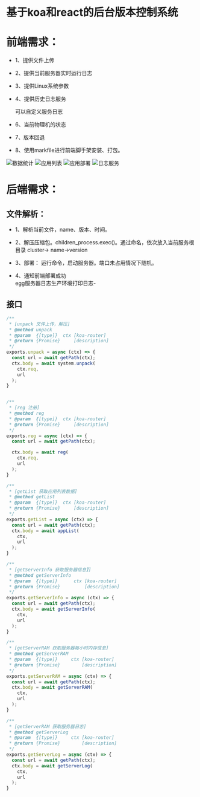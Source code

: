 # 基于koa和react的后台版本控制系统

# 前端需求：

* 1、提供文件上传

* 2、提供当前服务器实时运行日志

* 3、提供Linux系统参数

* 4、提供历史日志服务

    可以自定义服务日志

* 6、当前物理机的状态

* 7、版本回退

* 8、使用markfile进行前端脚手架安装、打包。

![数据统计](https://github.com/baiyuze/version-control-system/blob/master/image/1.png)
![应用列表](https://github.com/baiyuze/version-control-system/blob/master/image/2.png)
![应用部署](https://github.com/baiyuze/version-control-system/blob/master/image/3.png)
![日志服务](https://github.com/baiyuze/version-control-system/blob/master/image/4.png)


# 后端需求：

## 文件解析：

* 1、解析当前文件，name、版本、时间。

* 2、解压压缩包。children_process.exec()。通过命名，依次放入当前服务根目录 cluster-> name->version

* 3、部署： 运行命令，启动服务器。端口未占用情况下随机。

* 4、通知前端部署成功	
  egg服务器日志生产环境打印日志-


## 接口

``` javascript
/**
 * [unpack 文件上传，解压]
 * @method unpack
 * @param  {[type]}  ctx [koa-router]
 * @return {Promise}     [description]
 */
exports.unpack = async (ctx) => {
  const url = await getPath(ctx);
  ctx.body = await system.unpack(
    ctx.req,
    url
  );
}


/**
 * [reg 注册]
 * @method reg
 * @param  {[type]}  ctx [koa-router]
 * @return {Promise}     [description]
 */
exports.reg = async (ctx) => {
  const url = await getPath(ctx);

  ctx.body = await reg(
    ctx.req,
    url
  );
}

/**
 * [getList 获取应用列表数据]
 * @method getList
 * @param  {[type]}  ctx [koa-router]
 * @return {Promise}     [description]
 */
exports.getList = async (ctx) => {
  const url = await getPath(ctx);
  ctx.body = await appList(
    ctx,
    url
  );
}

/**
 * [getServerInfo 获取服务器信息】]
 * @method getServerInfo
 * @param  {[type]}      ctx [koa-router]
 * @return {Promise}         [description]
 */
exports.getServerInfo = async (ctx) => {
  const url = await getPath(ctx);
  ctx.body = await getServerInfo(
    ctx,
    url
  );
}

/**
 * [getServerRAM 获取服务器每小时内存信息]
 * @method getServerRAM
 * @param  {[type]}     ctx [koa-router]
 * @return {Promise}        [description]
 */
exports.getServerRAM = async (ctx) => {
  const url = await getPath(ctx);
  ctx.body = await getServerRAM(
    ctx,
    url
  );
}

/**
 * [getServerRAM 获取服务器日志]
 * @method getServerLog
 * @param  {[type]}     ctx [koa-router]
 * @return {Promise}        [description]
 */
exports.getServerLog = async (ctx) => {
  const url = await getPath(ctx);
  ctx.body = await getServerLog(
    ctx,
    url
  );
}

```
